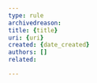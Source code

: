 ```yaml
---
type: rule
archivedreason:
title: {title}
uri: {uri}
created: {date_created}
authors: []
related:

---
```



<!--endintro-->
